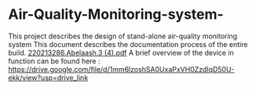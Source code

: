 # Air-Quality-Monitoring-system-
This project describes the design of stand-alone air-quality monitoring system 
This document describes the documentation process of the entire build. 
[220213286.Abelaash.3 (4).pdf](https://github.com/rabelaash/Air-Quality-Monitoring-system-/files/15062394/220213286.Abelaash.3.4.pdf)
A brief overview of the device in function can be found here :  https://drive.google.com/file/d/1mm6lzoshSA0UxaPxVH0ZzdIqD50U-ekk/view?usp=drive_link


